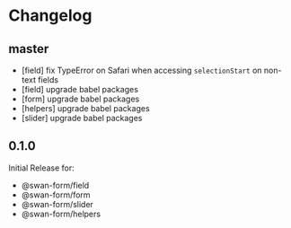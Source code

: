 # Changelog

## master

- [field] fix TypeError on Safari when accessing `selectionStart` on non-text fields
- [field] upgrade babel packages
- [form] upgrade babel packages
- [helpers] upgrade babel packages
- [slider] upgrade babel packages

## 0.1.0

Initial Release for:

- @swan-form/field
- @swan-form/form
- @swan-form/slider
- @swan-form/helpers
